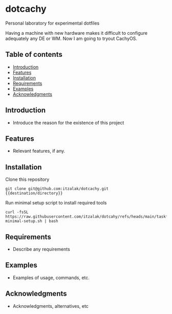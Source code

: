 # dotcachy

Personal laboratory for experimental dotfiles

Having a machine with new hardware makes it difficult to configure adequately any DE or WM.
Now I am going to tryout CachyOS.

## Table of contents

- [Introduction](#introduction)
- [Features](#features)
- [Installation](#installation)
- [Requirements](#requirements)
- [Examples](#examples)
- [Acknowledgments](#acknowledgments)

## Introduction

- Introduce the reason for the existence of this project

## Features

- Relevant features, if any.

## Installation

Clone this repository

```shell
git clone git@github.com:itzalak/dotcachy.git {{destination/directory}}
```

Run minimal setup script to install required tools

```shell
curl -fsSL https://raw.githubusercontent.com/itzalak/dotcahy/refs/heads/main/taskfiles/scripts/00-minimal-setup.sh | bash
```

## Requirements

- Describe any requirements

## Examples

- Examples of usage, commands, etc.

## Acknowledgments

- Acknowledgments, alternatives, etc
